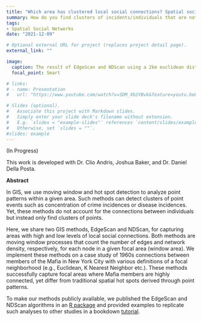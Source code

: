 ```yaml
---
title: "Which area has clustered local social connections? Spatial social network (SSN) hot spot detection through scan methods"
summary: How do you find clusters of incidents/individuals that are not only geographically close to each other, but also have dense local social connections? 
tags:
- Spatial Social Networks
date: "2021-12-09"

# Optional external URL for project (replaces project detail page).
external_link: ""

image:
  caption: The result of EdgeScan and NDScan using a 2km euclidean distance moving window
  focal_point: Smart

# links:
# - name: Presentation 
#   url: "https://www.youtube.com/watch?v=SDM_Xb2YBvk&feature=youtu.be&t=10501&ab_channel=IEEEVisualizationConference"

# Slides (optional).
#   Associate this project with Markdown slides.
#   Simply enter your slide deck's filename without extension.
#   E.g. `slides = "example-slides"` references `content/slides/example-slides.md`.
#   Otherwise, set `slides = ""`.
#slides: example
---
```


(In Progress)

This work is developed with Dr. Clio Andris, Joshua Baker, and Dr. Daniel Della Posta. 

**Abstract** 

In GIS, we use moving window and hot spot detection to analyze point patterns within a given area. Such methods can detect clusters of point events such as concentration of crime incidences or disease incidences. Yet, these methods do not account for the connections between individuals but instead only find clusters of points.

Here, we share two GIS methods, EdgeScan and NDScan, for capturing areas with high and low levels of local social connections. Both methods are moving window processes that count the number of edges and network density, respectively, for each node in a given focal area (window area). We implement these methods on a case study of 1960s connections between members of the Mafia in New York City with various definitions of a focal neighborhood (e.g., Euclidean, K Nearest Neighbor etc.). These methods successfully capture focal areas where Mafia members are highly connected, yet differ from traditional spatial hot spots derived through point patterns. 

To make our methods publicly available, we published the EdgeScan and NDScan algorithms in an [R package](https://github.com/friendlycities-gatech/SSNtools) and provided examples to replicate such analyses to other studies in a bookdown [tutorial](https://friendlycities-gatech.github.io/SSN_tutorial/advanced-ssn-metrics.html#ssn-hot-spot-detection).  


